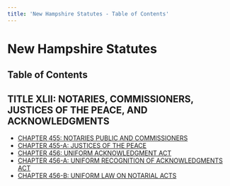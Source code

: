 ```yaml
---
title: 'New Hampshire Statutes - Table of Contents'
---
```


New Hampshire Statutes
======================

Table of Contents
-----------------

TITLE XLII: NOTARIES, COMMISSIONERS, JUSTICES OF THE PEACE, AND ACKNOWLEDGMENTS
-------------------------------------------------------------------------------

-   [CHAPTER 455: NOTARIES PUBLIC AND COMMISSIONERS](455.html)
-   [CHAPTER 455-A: JUSTICES OF THE PEACE](455-A.html)
-   [CHAPTER 456: UNIFORM ACKNOWLEDGMENT ACT](456.html)
-   [CHAPTER 456-A: UNIFORM RECOGNITION OF ACKNOWLEDGMENTS
    ACT](456-A.html)
-   [CHAPTER 456-B: UNIFORM LAW ON NOTARIAL ACTS](456-B.html)

